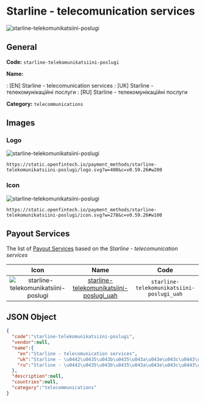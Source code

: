 
# Starline - telecomunication services 
![starline-telekomunikatsiini-poslugi](https://static.openfintech.io/payment_methods/starline-telekomunikatsiini-poslugi/logo.svg?w=400&c=v0.59.26#w200)  

## General 
**Code:** `starline-telekomunikatsiini-poslugi` 
 
**Name:** 
 
:	[EN] Starline - telecomunication services 
:	[UK] Starline - телекомунікаційні послуги 
:	[RU] Starline - телекомунікаційні послуги 
 
**Category:** `telecommunications` 
 

## Images 

### Logo 
![starline-telekomunikatsiini-poslugi](https://static.openfintech.io/payment_methods/starline-telekomunikatsiini-poslugi/logo.svg?w=400&c=v0.59.26#w200)  

```
https://static.openfintech.io/payment_methods/starline-telekomunikatsiini-poslugi/logo.svg?w=400&c=v0.59.26#w200
```  

### Icon 
![starline-telekomunikatsiini-poslugi](https://static.openfintech.io/payment_methods/starline-telekomunikatsiini-poslugi/icon.svg?w=278&c=v0.59.26#w100)  

```
https://static.openfintech.io/payment_methods/starline-telekomunikatsiini-poslugi/icon.svg?w=278&c=v0.59.26#w100
```  

## Payout Services 
 
The list of [Payout Services](/payout-services/) based on the _Starline - telecomunication services_ 

|Icon|Name|Code| 
|:---:|:---:|:---:| 
|![starline-telekomunikatsiini-poslugi](https://static.openfintech.io/payout_methods/starline-telekomunikatsiini-poslugi/icon.svg?w=278&c=v0.59.26#w40) |[starline-telekomunikatsiini-poslugi_uah](/payout-services/starline-telekomunikatsiini-poslugi_uah/)|`starline-telekomunikatsiini-poslugi_uah`| 
 

## JSON Object 

```json
{
  "code":"starline-telekomunikatsiini-poslugi",
  "vendor":null,
  "name":{
    "en":"Starline - telecomunication services",
    "uk":"Starline - \u0442\u0435\u043b\u0435\u043a\u043e\u043c\u0443\u043d\u0456\u043a\u0430\u0446\u0456\u0439\u043d\u0456 \u043f\u043e\u0441\u043b\u0443\u0433\u0438",
    "ru":"Starline - \u0442\u0435\u043b\u0435\u043a\u043e\u043c\u0443\u043d\u0456\u043a\u0430\u0446\u0456\u0439\u043d\u0456 \u043f\u043e\u0441\u043b\u0443\u0433\u0438"
  },
  "description":null,
  "countries":null,
  "category":"telecommunications"
}
```  
